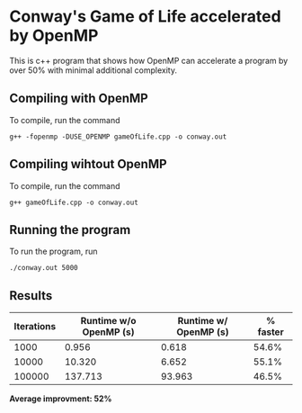 # Conway's Game of Life accelerated by OpenMP

This is c++ program that shows how OpenMP can accelerate a program by over 50% with minimal additional complexity.

## Compiling with OpenMP

To compile, run the command
    
    g++ -fopenmp -DUSE_OPENMP gameOfLife.cpp -o conway.out

## Compiling wihtout OpenMP
To compile, run the command
    
    g++ gameOfLife.cpp -o conway.out

## Running the program
To run the program, run

    ./conway.out 5000

## Results

 | Iterations | Runtime w/o OpenMP (s) | Runtime w/ OpenMP (s) | % faster
|-|-|-|-
 | 1000 | 0.956| 0.618 | 54.6%
 | 10000 | 10.320| 6.652 | 55.1%
 | 100000 | 137.713| 93.963 | 46.5%

**Average improvment: 52%**
